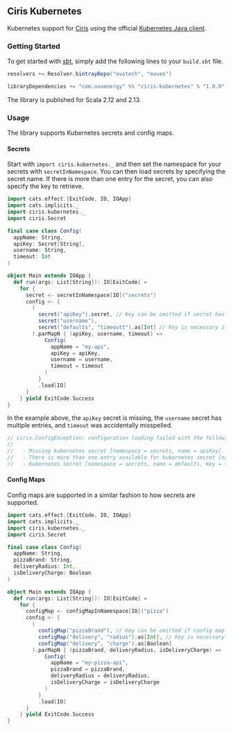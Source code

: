 ## Ciris Kubernetes

Kubernetes support for [Ciris](https://cir.is) using the official [Kubernetes Java client](https://github.com/kubernetes-client/java).

### Getting Started

To get started with [sbt](https://www.scala-sbt.org), simply add the following lines to your `build.sbt` file.

```scala
resolvers += Resolver.bintrayRepo("ovotech", "maven")

libraryDependencies += "com.ovoenergy" %% "ciris-kubernetes" % "1.0.0"
```

The library is published for Scala 2.12 and 2.13.

### Usage

The library supports Kubernetes secrets and config maps.

#### Secrets

Start with `import ciris.kubernetes._` and then set the namespace for your secrets with `secretInNamespace`. You can then load secrets by specifying the secret name. If there is more than one entry for the secret, you can also specify the key to retrieve.

```scala
import cats.effect.{ExitCode, IO, IOApp}
import cats.implicits._
import ciris.kubernetes._
import ciris.Secret

final case class Config(
  appName: String,
  apiKey: Secret[String],
  username: String,
  timeout: Int
)

object Main extends IOApp {
  def run(args: List[String]): IO[ExitCode] =
    for {
      secret <- secretInNamespace[IO]("secrets")
      config <- {
        (
          secret("apiKey").secret, // Key can be omitted if secret has only one entry
          secret("username"),
          secret("defaults", "timeoutt").as[Int] // Key is necessary if secret has multiple entries
        ).parMapN { (apiKey, username, timeout) =>
            Config(
              appName = "my-api",
              apiKey = apiKey,
              username = username,
              timeout = timeout
            )
          }
          .load[IO]
      }
    } yield ExitCode.Success
}
```

In the example above, the `apiKey` secret is missing, the `username` secret has multiple entries, and `timeout` was accidentally misspelled.

```scala
// ciris.ConfigException: configuration loading failed with the following errors.
//
//   - Missing kubernetes secret [namespace = secrets, name = apiKey].
//   - There is more than one entry available for kubernetes secret [namespace = secrets, name = username], please specify which key to use; available keys are: admin, user.
//   - Kubernetes secret [namespace = secrets, name = defaults, key = timeoutt] exists but there is no entry with key [timeoutt]; available keys are: port, timeout.
```

#### Config Maps

Config maps are supported in a similar fashion to how secrets are supported.

```scala
import cats.effect.{ExitCode, IO, IOApp}
import cats.implicits._
import ciris.kubernetes._
import ciris.Secret

final case class Config(
  appName: String,
  pizzaBrand: String,
  deliveryRadius: Int,
  isDeliveryCharge: Boolean
)

object Main extends IOApp {
  def run(args: List[String]): IO[ExitCode] =
    for {
      configMap <- configMapInNamespace[IO]("pizza")
      config <- {
        (
          configMap("pizzaBrand"), // Key can be omitted if config map has only one entry
          configMap("delivery", "radius").as[Int], // Key is necessary if config map has multiple entries
          configMap("delivery", "charge").as[Boolean]
        ).parMapN { (pizzaBrand, deliveryRadius, isDeliveryCharge) =>
            Config(
              appName = "my-pizza-api",
              pizzaBrand = pizzaBrand,
              deliveryRadius = deliveryRadius,
              isDeliveryCharge = isDeliveryCharge
            )
          }
          .load[IO]
      }
    } yield ExitCode.Success
}
```
